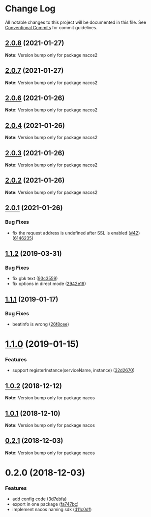 # Change Log

All notable changes to this project will be documented in this file.
See [Conventional Commits](https://conventionalcommits.org) for commit guidelines.

## [2.0.8](https://github.com/Hquestion/nacos-sdk-nodejs/compare/v2.0.7...v2.0.8) (2021-01-27)

**Note:** Version bump only for package nacos2





## [2.0.7](https://github.com/Hquestion/nacos-sdk-nodejs/compare/v2.0.6...v2.0.7) (2021-01-27)

**Note:** Version bump only for package nacos2





## [2.0.6](https://github.com/Hquestion/nacos-sdk-nodejs/compare/v2.0.4...v2.0.6) (2021-01-26)

**Note:** Version bump only for package nacos2





## [2.0.4](https://github.com/Hquestion/nacos-sdk-nodejs/compare/v2.0.1...v2.0.4) (2021-01-26)

**Note:** Version bump only for package nacos2





## [2.0.3](https://github.com/Hquestion/nacos-sdk-nodejs/compare/v2.0.1...v2.0.3) (2021-01-26)

**Note:** Version bump only for package nacos2





## [2.0.2](https://github.com/Hquestion/nacos-sdk-nodejs/compare/v2.0.1...v2.0.2) (2021-01-26)

**Note:** Version bump only for package nacos2





## [2.0.1](https://github.com/nacos-group/nacos-sdk-nodejs/compare/v2.0.0...v2.0.1) (2021-01-26)


### Bug Fixes

* fix the request address is undefined after SSL is enabled ([#42](https://github.com/nacos-group/nacos-sdk-nodejs/issues/42)) ([6146235](https://github.com/nacos-group/nacos-sdk-nodejs/commit/614623577baa510fefc575f875e2ff3076f8a781))





## [1.1.2](https://github.com/nacos-group/nacos-sdk-nodejs/compare/v1.1.1...v1.1.2) (2019-03-31)


### Bug Fixes

* fix gbk text ([93c3559](https://github.com/nacos-group/nacos-sdk-nodejs/commit/93c3559))
* fix options in direct mode ([2942e19](https://github.com/nacos-group/nacos-sdk-nodejs/commit/2942e19))





## [1.1.1](https://github.com/nacos-group/nacos-sdk-nodejs/compare/v1.1.0...v1.1.1) (2019-01-17)


### Bug Fixes

* beatinfo is wrong ([26f8cee](https://github.com/nacos-group/nacos-sdk-nodejs/commit/26f8cee))





# [1.1.0](https://github.com/nacos-group/nacos-sdk-nodejs/compare/v1.0.2...v1.1.0) (2019-01-15)


### Features

* support registerInstance(serviceName, instance) ([32d2670](https://github.com/nacos-group/nacos-sdk-nodejs/commit/32d2670))





## [1.0.2](https://github.com/nacos-group/nacos-sdk-nodejs/compare/v1.0.1...v1.0.2) (2018-12-12)

**Note:** Version bump only for package nacos





## [1.0.1](https://github.com/nacos-group/nacos-sdk-nodejs/compare/v1.0.0...v1.0.1) (2018-12-10)

**Note:** Version bump only for package nacos





## [0.2.1](https://github.com/nacos-group/nacos-sdk-nodejs/compare/v0.2.0...v0.2.1) (2018-12-03)

**Note:** Version bump only for package nacos





# 0.2.0 (2018-12-03)


### Features

* add config code ([3d7ebfa](https://github.com/nacos-group/nacos-sdk-nodejs/commit/3d7ebfa))
* export in one package ([fa747bc](https://github.com/nacos-group/nacos-sdk-nodejs/commit/fa747bc))
* implement nacos naming sdk ([d11c0df](https://github.com/nacos-group/nacos-sdk-nodejs/commit/d11c0df))
